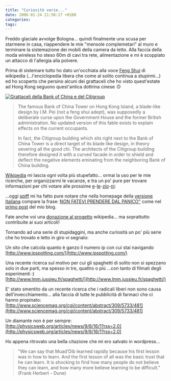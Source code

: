 ```yaml
---
title: "Curiosità varie..."
date: 2006-01-24 21:50:17 +0100
categories:
tags:
---
```


Freddo glaciale avvolge Bologna... quindi finalmente una scusa per starmene in casa, riappendere le mie "mensole complemetari" al muro e terminare la sistemazione dei mobili della camera da letto. Alla faccia della moda wireless ho steso 60m di cavi tra rete, alimentazione e mi è scoppiato un attacco di l'allergia alla polvere.

Prima di sistemare tutto ho dato un'occhiata alla voce [Feng Shui](http://en.wikipedia.org/wiki/Feng_Shui) di wikipedia (...l'enciclopedia libera che come al solito continua a stupirmi...) ed ho scoperto che persino alcuni dei grattaceli che ho visto quest'estate ad Hong Kong seguono quest'antica dottrina cinese :D

[![Grattaceli della Bank of China e del Citigroup](https://upload.wikimedia.org/wikipedia/commons/thumb/2/2a/Bank_of_China_Tower_2010.jpg/1920px-Bank_of_China_Tower_2010.jpg)](https://en.wikipedia.org/wiki/Bank_of_China_Tower_(Hong_Kong))

> The famous Bank of China Tower on Hong Kong Island, a blade-like design by I.M. Pei (not a feng shui adept), was supposedly a deliberate curse upon the Government House and the former British administration. No updated version of this fable exists to explain effects on the current occupants.
>
> In fact, the Citigroup building which sits right next to the Bank of China Tower is a direct target of its blade like design, in theory severing all the good chi. The architects of the Citigroup building therefore designed it with a curved facade in order to shield and deflect the negative elements eminating from the neighboring Bank of China building.

[Wikipedia](http://it.wikipedia.org/) mi lascia ogni volta più stupefatto... ormai la uso per le mie ricerche, per organizzarmi le vacanze, e tra un po' pure per trovare informazioni per chi votare alle prossime [e](http://en.wikipedia.org/wiki/Berlusconi)-[le](http://it.wikipedia.org/wiki/Berlusconi)-[zio](http://en.wikipedia.org/wiki/Prodi)-[ni](http://it.wikipedia.org/wiki/Prodi):

...oggi [spiff](http://www.sofarsogeek.org/blog/) mi ha fatto pure notare che nella homepage della [versione Italiana](http://it.wikipedia.org/) compare la frase: [NON FATEVI PRENDERE DAL PANICO"](http://it.wikipedia.org/wiki/Guida_galattica_per_gli_autostoppisti_%28serie%29) come nel [primo post](/2005/06/09/dont-panic) del mio blog.

Fate anche voi una [donazione al progetto](http://wikimediafoundation.org/wiki/Fundraising) wikipedia... ma soprattutto contribuite ai suoi articoli!

Tornando ad una serie di stupidaggini, ma anche curiosità un po' più serie che ho trovato e letto in giro vi segnalo:

Un sito che calcola quanto è ganzo il numero ip con cui stai navigando [http://www.ipspotting.com/](http://www.ipspotting.com/)

Una recente ricerca sul motivo per cui gli spaghetti di solito non si spezzano solo in due parti, ma spesso in tre, quattro o più ...con tanto di filmati degli esperimenti :)  
[http://www.lmm.jussieu.fr/spaghetti/](http://www.lmm.jussieu.fr/spaghetti/)

E' stato smentito da un recente ricerca che i radicali liberi non sono causa dell'invecchiamento... alla faccia di tutte le pubblicità di farmaci che ci hanno propinato:  
[http://www.sciencemag.org/cgi/content/abstract/309/5733/481](http://www.sciencemag.org/cgi/content/abstract/309/5733/481)

Un diamante non è per sempre:  
[http://physicsweb.org/articles/news/9/8/16/1?rss=2.0](http://physicsweb.org/articles/news/9/8/16/1?rss=2.0)

Ho appena ritrovato una bella citazione che mi ero salvato in wordpress...

> "We can say that Muad'Dib learned rapidly because his first lesson was in how to learn. And the first lesson of all was the basic trust that he can learn. It is shocking to find how many people do not believe they can learn, and how many more believe learning to be difficult."
> (Frank Herbert - Dune)
